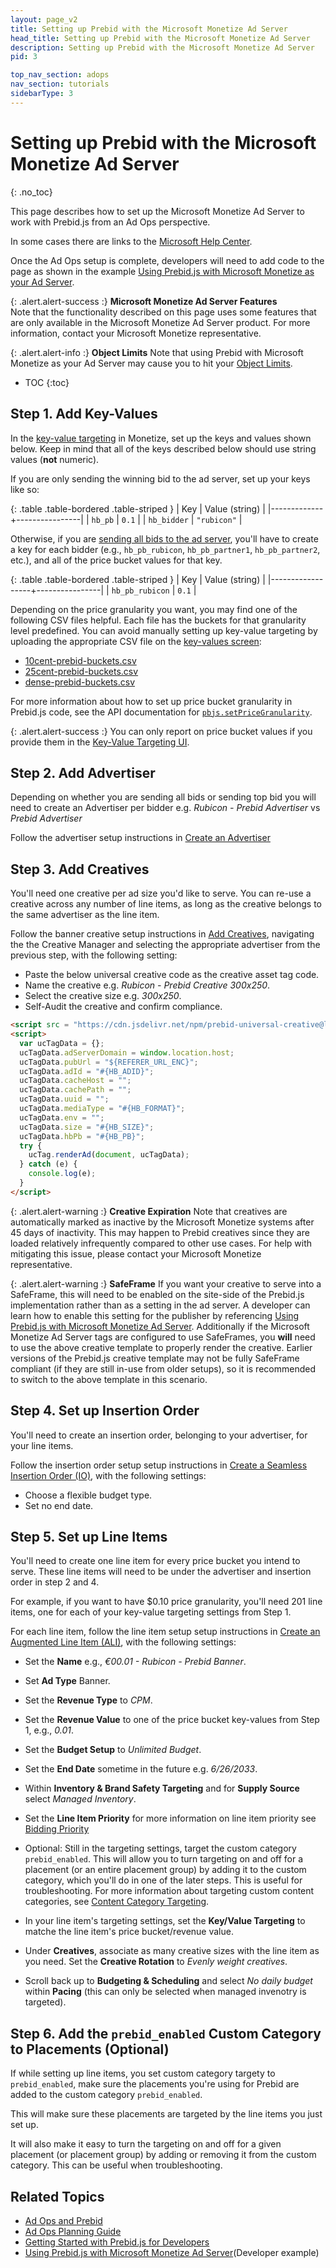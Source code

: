 ```yaml
---
layout: page_v2
title: Setting up Prebid with the Microsoft Monetize Ad Server
head_title: Setting up Prebid with the Microsoft Monetize Ad Server
description: Setting up Prebid with the Microsoft Monetize Ad Server
pid: 3

top_nav_section: adops
nav_section: tutorials
sidebarType: 3
---
```


# Setting up Prebid with the Microsoft Monetize Ad Server

{: .no_toc}

This page describes how to set up the Microsoft Monetize Ad Server to work with Prebid.js from an Ad Ops perspective.

In some cases there are links to the [Microsoft Help Center](https://docs.xandr.com/).

Once the Ad Ops setup is complete, developers will need to add code to the page as shown in the example [Using Prebid.js with Microsoft Monetize as your Ad Server]({{site.github.url}}/dev-docs/examples/use-prebid-with-appnexus-ad-server.html).

{: .alert.alert-success :}
**Microsoft Monetize Ad Server Features**  
Note that the functionality described on this page uses some features that are only available in the Microsoft Monetize Ad Server product.  For more information, contact your Microsoft Monetize representative.

{: .alert.alert-info :}
**Object Limits**
Note that using Prebid with Microsoft Monetize as your Ad Server may cause you to
hit your [Object Limits](https://docs.xandr.com/bundle/monetize_monetize-standard/page/topics/viewing-your-object-limits.html).

* TOC
{:toc}

## Step 1. Add Key-Values

In the [key-value targeting](https://docs.xandr.com/bundle/monetize_monetize-standard/page/topics/key-value-targeting.html) in Monetize, set up the keys and values shown below.  Keep in mind that all of the keys described below should use string values (**not** numeric).

If you are only sending the winning bid to the ad server, set up your keys like so:

{: .table .table-bordered .table-striped }
| Key         | Value (string) |
|-------------+----------------|
| `hb_pb`     | `0.1`          |
| `hb_bidder` | `"rubicon"`   |

Otherwise, if you are [sending all bids to the ad server](/dev-docs/publisher-api-reference/setConfig.html#setConfig-Send-All-Bids), you'll have to create a key for each bidder (e.g., `hb_pb_rubicon`, `hb_pb_partner1`, `hb_pb_partner2`, etc.), and all of the price bucket values for that key.

{: .table .table-bordered .table-striped }
| Key              | Value (string) |
|------------------+----------------|
| `hb_pb_rubicon` | `0.1`          |

Depending on the price granularity you want, you may find one of the following CSV files helpful.  Each file has the buckets for that granularity level predefined.  You can avoid manually setting up key-value targeting by uploading the appropriate CSV file on the [key-values screen](https://docs.xandr.com/bundle/monetize_monetize-standard/page/topics/key-value-targeting.html):

* [10cent-prebid-buckets.csv]({{site.github.url}}/assets/csv/10cent-prebid-buckets.csv)
* [25cent-prebid-buckets.csv]({{site.github.url}}/assets/csv/25cent-prebid-buckets.csv)
* [dense-prebid-buckets.csv]({{site.github.url}}/assets/csv/dense-prebid-buckets.csv)

For more information about how to set up price bucket granularity in Prebid.js code, see the API documentation for [`pbjs.setPriceGranularity`](/dev-docs/publisher-api-reference/setConfig.html#setConfig-Price-Granularity).

{: .alert.alert-success :}
You can only report on price bucket values if you provide them in the <a href="https://docs.xandr.com/bundle/monetize_monetize-standard/page/topics/key-value-targeting.html">Key-Value Targeting UI</a>.

## Step 2. Add Advertiser

Depending on whether you are sending all bids or sending top bid you will need to create an Advertiser per bidder e.g. *Rubicon - Prebid Advertiser* vs *Prebid Advertiser*

Follow the advertiser setup instructions in [Create an Advertiser](https://docs.xandr.com/bundle/monetize_monetize-standard/page/topics/create-an-advertiser.html)

## Step 3. Add Creatives

You'll need one creative per ad size you'd like to serve.  You can re-use a creative across any number of line items, as long as the creative belongs to the same advertiser as the line item.

Follow the banner creative setup instructions in [Add Creatives](https://docs.xandr.com/bundle/monetize_monetize-standard/page/topics/add-a-creative.html), navigating the the Creative Manager and selecting the appropriate advertiser from the previous step, with the following setting:

* Paste the below universal creative code as the creative asset tag code.
* Name the creative e.g. *Rubicon - Prebid Creative 300x250*.
* Select the creative size e.g. *300x250*.
* Self-Audit the creative and confirm compliance.

```html
<script src = "https://cdn.jsdelivr.net/npm/prebid-universal-creative@latest/dist/#{HB_FORMAT}.js"></script>
<script>
  var ucTagData = {};
  ucTagData.adServerDomain = window.location.host;
  ucTagData.pubUrl = "${REFERER_URL_ENC}";
  ucTagData.adId = "#{HB_ADID}";
  ucTagData.cacheHost = "";
  ucTagData.cachePath = "";
  ucTagData.uuid = "";
  ucTagData.mediaType = "#{HB_FORMAT}";
  ucTagData.env = "";
  ucTagData.size = "#{HB_SIZE}";
  ucTagData.hbPb = "#{HB_PB}";
  try {
    ucTag.renderAd(document, ucTagData);
  } catch (e) {
    console.log(e);
  }
</script>
```

{: .alert.alert-warning :}
**Creative Expiration**
Note that creatives are automatically marked as inactive by the Microsoft Monetize systems after 45 days of inactivity.  This may happen to Prebid creatives since they are loaded relatively infrequently compared to other use cases.  For help with mitigating this issue, please contact your Microsoft Monetize representative.

{: .alert.alert-warning :}
**SafeFrame**
If you want your creative to serve into a SafeFrame, this will need to be enabled on the site-side of the Prebid.js implementation rather than as a setting in the ad server.  A developer can learn how to enable this setting for the publisher by referencing [Using Prebid.js with Microsoft Monetize Ad Server]({{site.github.url}}/dev-docs/examples/use-prebid-with-appnexus-ad-server.html).  Additionally if the Microsoft Monetize Ad Server tags are configured to use SafeFrames, you **will** need to use the above creative template to properly render the creative.  Earlier versions of the Prebid.js creative template may not be fully SafeFrame compliant (if they are still in-use from older setups), so it is recommended to switch to the above template in this scenario.

## Step 4. Set up Insertion Order

You'll need to create an insertion order, belonging to your advertiser, for your line items.

Follow the insertion order setup setup instructions in [Create a Seamless Insertion Order (IO)](https://docs.xandr.com/bundle/monetize_monetize-standard/page/topics/create-an-insertion-order.html), with the following settings:

* Choose a flexible budget type.
* Set no end date.

## Step 5. Set up Line Items

You'll need to create one line item for every price bucket you intend to serve. These line items will need to be under the advertiser and insertion order in step 2 and 4.

For example, if you want to have $0.10 price granularity, you'll need 201 line items, one for each of your key-value targeting settings from Step 1.

For each line item, follow the line item setup setup instructions in [Create an Augmented Line Item (ALI)](https://docs.xandr.com/bundle/monetize_monetize-standard/page/topics/create-an-augmented-line-item-ali.html), with the following settings:

* Set the **Name** e.g., *€00.01 - Rubicon - Prebid Banner*.

* Set **Ad Type** Banner.

* Set the **Revenue Type** to *CPM*.

* Set the **Revenue Value** to one of the price bucket key-values from Step 1, e.g., *0.01*.

* Set the **Budget Setup** to *Unlimited Budget*.

* Set the **End Date** sometime in the future e.g. *6/26/2033*.

* Within **Inventory & Brand Safety Targeting** and for **Supply Source** select *Managed Inventory*.

* Set the **Line Item Priority** for more information on line item priority see [Bidding Priority](https://docs.xandr.com/bundle/monetize_monetize-standard/page/topics/bidding-priority.html)

* Optional: Still in the targeting settings, target the custom category `prebid_enabled`. This will allow you to turn targeting on and off for a placement (or an entire placement group) by adding it to the custom category, which you'll do in one of the later steps.  This is useful for troubleshooting.  For more information about targeting custom content categories, see [Content Category Targeting](https://docs.xandr.com/bundle/monetize_monetize-standard/page/topics/content-category-targeting.html).

* In your line item's targeting settings, set the **Key/Value Targeting** to matche the line item's price bucket/revenue value.

* Under **Creatives**, associate as many creative sizes with the line item as you need.  Set the **Creative Rotation** to *Evenly weight creatives*.

* Scroll back up to **Budgeting & Scheduling** and select *No daily budget* within **Pacing** (this can only be selected when managed invenotry is targeted).

## Step 6. Add the `prebid_enabled` Custom Category to Placements (Optional)

If while setting up line items, you set custom category targety to `prebid_enabled`, make sure the placements you're using for Prebid are added to the custom category `prebid_enabled`.

This will make sure these placements are targeted by the line items you just set up.

It will also make it easy to turn the targeting on and off for a given placement (or placement group) by adding or removing it from the custom category.  This can be useful when troubleshooting.

## Related Topics

* [Ad Ops and Prebid](/adops/before-you-start.html)
* [Ad Ops Planning Guide](/adops/adops-planning-guide.html)
* [Getting Started with Prebid.js for Developers](/dev-docs/getting-started.html)
* [Using Prebid.js with Microsoft Monetize Ad Server](/dev-docs/examples/use-prebid-with-appnexus-ad-server.html)(Developer example)